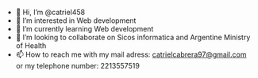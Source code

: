 - 👋 Hi, I’m @catriel458
- 👀 I’m interested in Web development
- 🌱 I’m currently learning Web development
- 💞️ I’m looking to collaborate on Sicos informatica and Argentine Ministry of Health
- 📫 How to reach me with my mail adress: catrielcabrera97@gmail.com or my telephone number: 2213557519

<!---
catriel458/catriel458 is a ✨ special ✨ repository because its `README.md` (this file) appears on your GitHub profile.
You can click the Preview link to take a look at your changes.
--->
